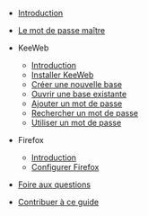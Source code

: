 - [Introduction](fr/introduction.md)
- [Le mot de passe maître](fr/master-password.md)


- KeeWeb

  - [Introduction](fr/keeweb.md)
  - [Installer KeeWeb](fr/keeweb-installing.md)
  - [Créer une nouvelle base](fr/keeweb-creating-new-database.md)
  - [Ouvrir une base existante](fr/keeweb-opening-database.md)
  - [Ajouter un mot de passe](fr/keeweb-adding-password.md)
  - [Rechercher un mot de passe](fr/keeweb-searching-password.md)
  - [Utiliser un mot de passe](fr/keeweb-using-password.md)


- Firefox

  - [Introduction](fr/firefox.md)
  - [Configurer Firefox](fr/firefox-configuring.md)

- [Foire aux questions](fr/faq.md)
- [Contribuer à ce guide](./CONTRIBUTING.md)
